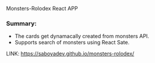 Monsters-Rolodex React APP

### Summary:
- The cards get dynamacally created from monsters API.
- Supports search of monsters using React Sate.

LINK: https://saboyadev.github.io/monsters-rolodex/

